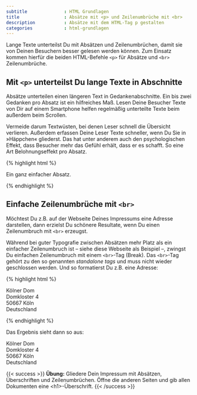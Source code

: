 ```yaml
---
subtitle              : HTML Grundlagen
title                 : Absätze mit <p> und Zeilenumbrüche mit <br>
description           : Absätze mit dem HTML-Tag p gestalten
categories            : html-grundlagen
---
```

Lange Texte unterteilst Du mit Absätzen und Zeilenumbrüchen, damit sie von Deinen Besuchern besser gelesen werden können. Zum Einsatz kommen hierfür die beiden HTML-Befehle `<p>` für  Absätze und `<br>` Zeilenumbrüche.
<!-- readmore -->

## Mit `<p>` unterteilst Du lange Texte in Abschnitte

Absätze unterteilen einen längeren Text in Gedankenabschnitte. Ein bis zwei Gedanken pro Absatz ist ein hilfreiches Maß. Lesen Deine Besucher Texte von Dir auf einem Smartphone helfen regelmäßig unterteilte Texte beim außerdem beim Scrollen.

Vermeide darum Textwüsten, bei denen Leser schnell die Übersicht verlieren. Außerdem erfassen Deine Leser Texte schneller, wenn Du Sie in »Häppchen« gliederst. Das hat unter anderem auch den psychologischen Effekt, dass Besucher mehr das Gefühl erhält, dass er es schafft. So eine Art Belohnungseffekt pro Absatz.

{% highlight html %}
<p>Ein ganz einfacher Absatz.</p>
{% endhighlight %}


## Einfache Zeilenumbrüche mit `<br>`

Möchtest Du z.B. auf der Webseite Deines Impressums eine Adresse darstellen, dann erzielst Du schönere Resultate, wenn Du einen Zeilenumbruch mit `<br>` erzeugst.

Während bei guter Typografie zwischen Absätzen mehr Platz als ein einfacher Zeilenumbruch ist – siehe diese Webseite als Beispiel –, zwingst Du einfachen Zeilenumbruch mit einem `<br>`-Tag (Break). Das `<br>`-Tag gehört zu den so genannten _standalone tags_ und muss nicht wieder geschlossen werden. Und so formatierst Du z.B. eine Adresse:

{% highlight html %}
<p>
Kölner Dom<br>
Domkloster 4<br>
50667 Köln<br>
Deutschland<br>
</p>
{% endhighlight %}

Das Ergebnis sieht dann so aus:

Kölner Dom  
Domkloster 4  
50667 Köln  
Deutschland  

{{< success >}}
**Übung:** Gliedere Dein Impressum mit Absätzen, Überschriften und Zeilenumbrüchen. Öffne die anderen Seiten und gib allen Dokumenten eine &lt;h1&gt;-Überschrift.
{{< /success >}}
